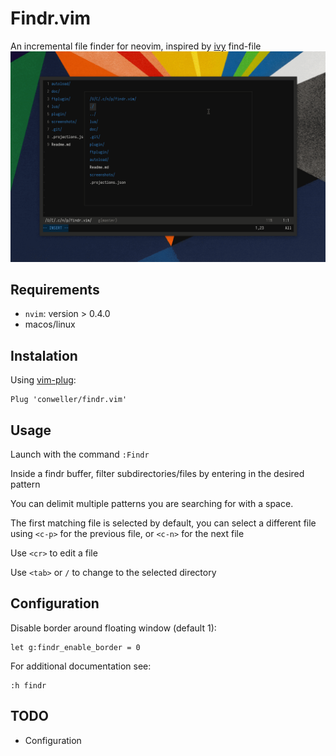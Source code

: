 # Findr.vim
An incremental file finder for neovim, inspired by [ivy](https://github.com/abo-abo/swiper) find-file
![Screenshot](screenshots/findr.gif)

## Requirements
* `nvim`: version > 0.4.0
* macos/linux

## Instalation
Using [vim-plug](https://github.com/junegunn/vim-plug):
```vim
Plug 'conweller/findr.vim'
```

## Usage
Launch with the command `:Findr`

Inside a findr buffer, filter subdirectories/files by entering in the desired
pattern

You can delimit multiple patterns you are searching for with a space.

The first matching file is selected by default, you can select a different
file using `<c-p>` for the previous file, or `<c-n>` for the next file

Use `<cr>` to edit a file

Use `<tab>` or `/` to change to the selected directory

## Configuration
Disable border around floating window (default 1):
```vim
let g:findr_enable_border = 0
```

For additional documentation see:
```vim
:h findr
```

## TODO
* Configuration
